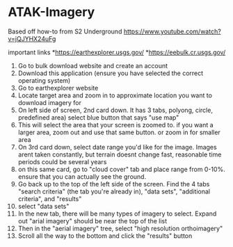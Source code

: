 # ATAK-Imagery
Based off how-to from S2 Underground https://www.youtube.com/watch?v=jQJYHX24uFg

important links 
*https://earthexplorer.usgs.gov/
*https://eebulk.cr.usgs.gov/

1. Go to bulk download website and create an account
2. Download this application (ensure you have selected the correct operating system)
3. Go to earthexplorer website
4. Locate target area and zoom in to approximate location you want to download imagery for
5. On left side of screen, 2nd card down. It has 3 tabs, polyong, circle, predefined area) select blue button that says "use map"
6. This will select the area that your screen is zoomed to. if you want a larger area, zoom out and use that same button. or zoom in for smaller area
7. On 3rd card down, select date range you'd like for the image. Images arent taken constantly, but terrain doesnt change fast, reasonable time periods could be several years
8. on this same card, go to "cloud cover" tab and place range from 0-10%. ensure that you can actually see the ground.
9. Go back up to the top of the left side of the screen. Find the 4 tabs "search criteria" (the tab you're already in), "data sets", "additional criteria", and "results"
10. select "data sets"
11. In the new tab, there will be many types of imagery to select. Expand out "arial imagery" should be near the top of the list
12. Then in the "aerial imagery" tree, select "high resolution orthoimagery"
13. Scroll all the way to the bottom and click the "results" button
